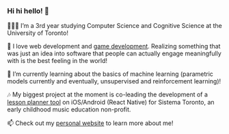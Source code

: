 ### Hi hi hello! 👋 

👩🏻‍💻 I’m a 3rd year studying Computer Science and Cognitive Science at the University of Toronto!

👀 I love web development and [game development](https://mimimosa.itch.io/). Realizing something that was just an idea into software that people can actually engage meaningfully with is the best feeling in the world!

🌱 I’m currently learning about the basics of machine learning (parametric models currently and eventually, unsupervised and reinforcement learning)!

🎶 My biggest project at the moment is co-leading the development of a [lesson planner tool](https://github.com/uoftblueprint/sistema) on iOS/Android (React Native) for Sistema Toronto, an early childhood music education non-profit.

📫 Check out my [personal website](https://ramyzhang.com/) to learn more about me!

<!---
ramyzhang/ramyzhang is a ✨ special ✨ repository because its `README.md` (this file) appears on your GitHub profile.
You can click the Preview link to take a look at your changes.
--->
